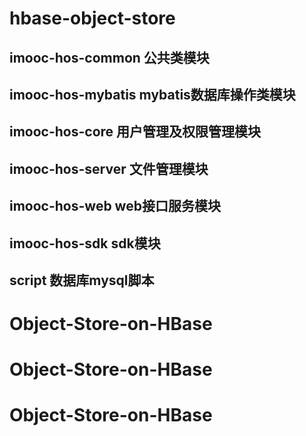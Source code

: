 # hbase-object-store
## imooc-hos-common   公共类模块

## imooc-hos-mybatis     mybatis数据库操作类模块

## imooc-hos-core           用户管理及权限管理模块

## imooc-hos-server       文件管理模块

## imooc-hos-web           web接口服务模块

## imooc-hos-sdk            sdk模块

## script                            数据库mysql脚本
# Object-Store-on-HBase
# Object-Store-on-HBase
# Object-Store-on-HBase
